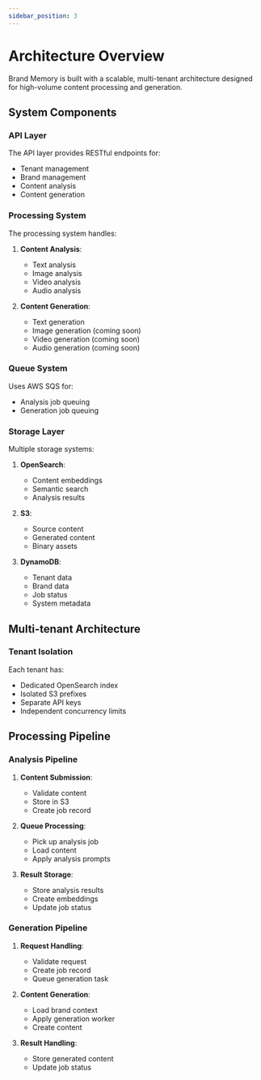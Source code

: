 ```yaml
---
sidebar_position: 3
---
```


# Architecture Overview

Brand Memory is built with a scalable, multi-tenant architecture designed for high-volume content processing and generation.

## System Components

### API Layer

The API layer provides RESTful endpoints for:
- Tenant management
- Brand management
- Content analysis
- Content generation

### Processing System

The processing system handles:
1. **Content Analysis**:
   - Text analysis
   - Image analysis
   - Video analysis
   - Audio analysis

2. **Content Generation**:
   - Text generation
   - Image generation (coming soon)
   - Video generation (coming soon)
   - Audio generation (coming soon)

### Queue System

Uses AWS SQS for:
- Analysis job queuing
- Generation job queuing

### Storage Layer

Multiple storage systems:
1. **OpenSearch**:
   - Content embeddings
   - Semantic search
   - Analysis results

2. **S3**:
   - Source content
   - Generated content
   - Binary assets

3. **DynamoDB**:
   - Tenant data
   - Brand data
   - Job status
   - System metadata

## Multi-tenant Architecture

### Tenant Isolation

Each tenant has:
- Dedicated OpenSearch index
- Isolated S3 prefixes
- Separate API keys
- Independent concurrency limits

## Processing Pipeline

### Analysis Pipeline

1. **Content Submission**:
   - Validate content
   - Store in S3
   - Create job record

2. **Queue Processing**:
   - Pick up analysis job
   - Load content
   - Apply analysis prompts

3. **Result Storage**:
   - Store analysis results
   - Create embeddings
   - Update job status

### Generation Pipeline

1. **Request Handling**:
   - Validate request
   - Create job record
   - Queue generation task

2. **Content Generation**:
   - Load brand context
   - Apply generation worker
   - Create content

3. **Result Handling**:
   - Store generated content
   - Update job status
